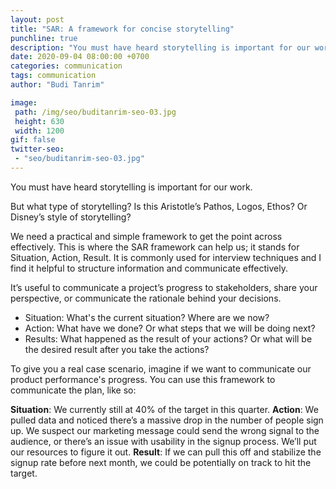 ```yaml
---
layout: post
title: "SAR: A framework for concise storytelling"
punchline: true
description: "You must have heard storytelling is important for our work. But what kind of storytelling? Is this Aristotle's Pathos, Logos, Ethos? Or Disney's style of storytelling?"
date: 2020-09-04 08:00:00 +0700
categories: communication
tags: communication
author: "Budi Tanrim"

image:
 path: /img/seo/buditanrim-seo-03.jpg
 height: 630
 width: 1200
gif: false
twitter-seo: 
 - "seo/buditanrim-seo-03.jpg"
---
```


You must have heard storytelling is important for our work.

But what type of storytelling? Is this Aristotle’s Pathos, Logos, Ethos? Or Disney’s style of storytelling?

We need a practical and simple framework to get the point across effectively. This is where the SAR framework can help us; it stands for Situation, Action, Result. It is commonly used for interview techniques and I find it helpful to structure information and communicate effectively.

It’s useful to communicate a project’s progress to stakeholders, share your perspective, or communicate the rationale behind your decisions.

- Situation: What's the current situation? Where are we now?
- Action: What have we done? Or what steps that we will be doing next?
- Results: What happened as the result of your actions? Or what will be the desired result after you take the actions?

To give you a real case scenario, imagine if we want to communicate our product performance's progress. You can use this framework to communicate the plan, like so:

**Situation**: We currently still at 40% of the target in this quarter. **Action**: We pulled data and noticed there’s a massive drop in the number of people sign up. We suspect our marketing message could send the wrong signal to the audience, or there’s an issue with usability in the signup process. We’ll put our resources to figure it out. **Result**: If we can pull this off and stabilize the signup rate before next month, we could be potentially on track to hit the target.

